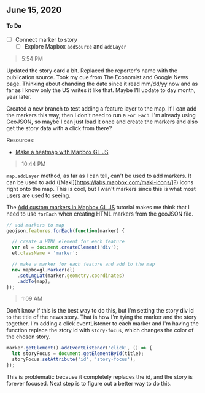 ## June 15, 2020

#### To Do
- [ ] Connect marker to story
    - [ ] Explore Mapbox `addSource` and `addLayer`

> 5:54 PM

Updated the story card a bit. Replaced the reporter's name with the publication source. Took my cue from The Economist and Google News page. Thinking about chanding the date since it read mm/dd/yy now and as far as I know only the US writes it like that. Maybe I'll update to day month, year later.

Created a new branch to test adding a feature layer to the map. If I can add the markers this way, then I don't need to run a `For Each`. I'm already using GeoJSON, so maybe I can just load it once and create the markers and also get the story data with a click from there?

Resources:

- [Make a heatmap with Mapbox GL JS](https://docs.mapbox.com/help/tutorials/make-a-heatmap-with-mapbox-gl-js/)

> 10:44 PM

`map.addLayer` method, as far as I can tell, can't be used to add markers. It can be used to add ([Maki][https://labs.mapbox.com/maki-icons/]?) icons right onto the map. This is cool, but I wan't markers since this is what most users are used to seeing.

The [Add custom markers in Mapbox GL JS](https://docs.mapbox.com/help/tutorials/custom-markers-gl-js/) tutorial makes me think that I need to use `forEach` when creating HTML markers from the geoJSON file.

```javascript
// add markers to map
geojson.features.forEach(function(marker) {

  // create a HTML element for each feature
  var el = document.createElement('div');
  el.className = 'marker';

  // make a marker for each feature and add to the map
  new mapboxgl.Marker(el)
    .setLngLat(marker.geometry.coordinates)
    .addTo(map);
});
```

> 1:09 AM

Don't know if this is the best way to do this, but I'm setting the story div id to the title of the news story. That is how I'm tying the marker and the story together. I'm adding a click eventListener to each marker and I'm having the function replace the story id with `story-focus`, which changes the color of the chosen story.

```javascript
marker.getElement().addEventListener('click', () => {
  let storyFocus = document.getElementById(title);
  storyFocus.setAttribute('id', 'story-focus');
});
```

This is problematic because it completely replaces the id, and the story is forever focused. Next step is to figure out a better way to do this.